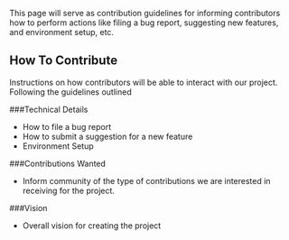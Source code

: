 This page will serve as contribution guidelines for informing contributors how to perform actions like filing a bug report,
suggesting new features, and environment setup, etc.

## How To Contribute
Instructions on how contributors will be able to interact with our project. Following the guidelines outlined 


###Technical Details
- How to file a bug report
- How to submit a suggestion for a new feature
- Environment Setup 


###Contributions Wanted
 - Inform community of the type of contributions we are interested in receiving for the project.

###Vision
 - Overall vision for creating the project




